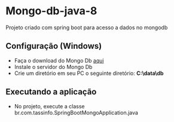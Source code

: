 # Mongo-db-java-8
Projeto criado com spring boot para acesso a dados no mongodb

## Configuração (Windows)
- Faça o download do Mongo Db [aqui](https://www.mongodb.com/download-center#community)
- Instale o servidor do Mongo Db
- Crie um diretório em seu PC o seguinte diretório: **C:\data\db**

## Executando a aplicação
- No projeto, execute a classe br.com.tassinfo.SpringBootMongoApplication.java

